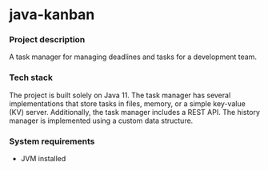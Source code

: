 # java-kanban

### Project description
A task manager for managing deadlines and tasks for a development team.
### Tech stack
The project is built solely on Java 11. The task manager has several implementations that store tasks in files, memory, or a simple key-value (KV) server. Additionally, the task manager includes a REST API. The history manager is implemented using a custom data structure.
### System requirements

- JVM installed
